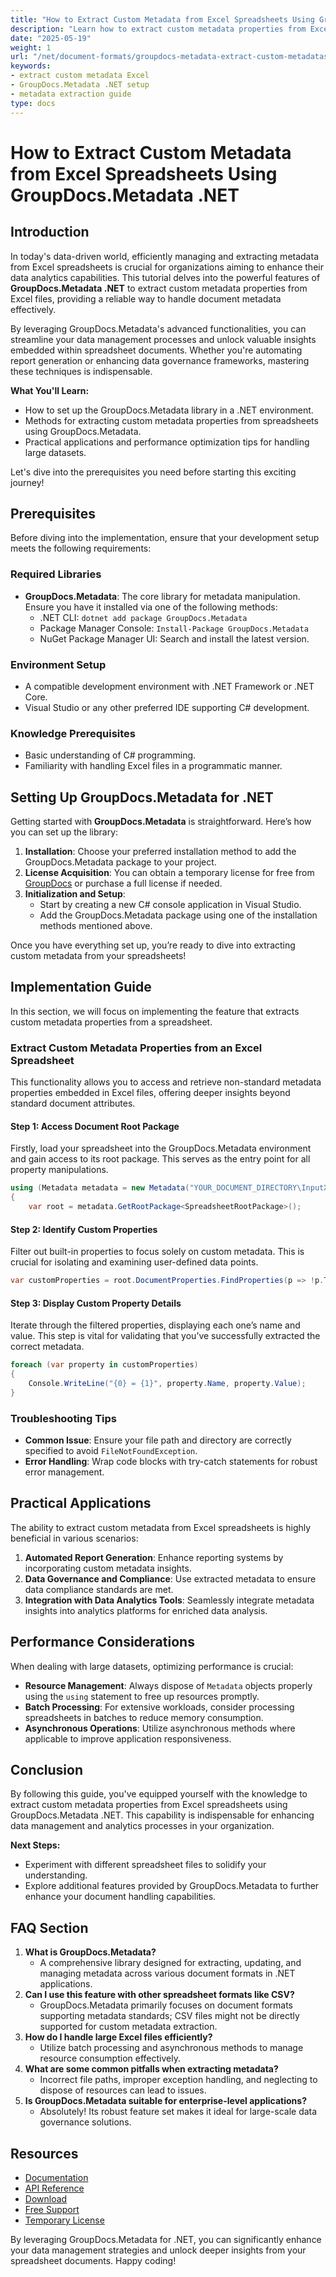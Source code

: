 ```yaml
---
title: "How to Extract Custom Metadata from Excel Spreadsheets Using GroupDocs.Metadata .NET"
description: "Learn how to extract custom metadata properties from Excel spreadsheets using GroupDocs.Metadata .NET. Streamline your data management processes with our step-by-step guide."
date: "2025-05-19"
weight: 1
url: "/net/document-formats/groupdocs-metadata-extract-custom-metadataspreadsheet/"
keywords:
- extract custom metadata Excel
- GroupDocs.Metadata .NET setup
- metadata extraction guide
type: docs
---
```

# How to Extract Custom Metadata from Excel Spreadsheets Using GroupDocs.Metadata .NET

## Introduction
In today's data-driven world, efficiently managing and extracting metadata from Excel spreadsheets is crucial for organizations aiming to enhance their data analytics capabilities. This tutorial delves into the powerful features of **GroupDocs.Metadata .NET** to extract custom metadata properties from Excel files, providing a reliable way to handle document metadata effectively.

By leveraging GroupDocs.Metadata's advanced functionalities, you can streamline your data management processes and unlock valuable insights embedded within spreadsheet documents. Whether you're automating report generation or enhancing data governance frameworks, mastering these techniques is indispensable.

**What You'll Learn:**
- How to set up the GroupDocs.Metadata library in a .NET environment.
- Methods for extracting custom metadata properties from spreadsheets using GroupDocs.Metadata.
- Practical applications and performance optimization tips for handling large datasets.

Let's dive into the prerequisites you need before starting this exciting journey!

## Prerequisites
Before diving into the implementation, ensure that your development setup meets the following requirements:

### Required Libraries
- **GroupDocs.Metadata**: The core library for metadata manipulation. Ensure you have it installed via one of the following methods:
  - .NET CLI: `dotnet add package GroupDocs.Metadata`
  - Package Manager Console: `Install-Package GroupDocs.Metadata`
  - NuGet Package Manager UI: Search and install the latest version.

### Environment Setup
- A compatible development environment with .NET Framework or .NET Core.
- Visual Studio or any other preferred IDE supporting C# development.

### Knowledge Prerequisites
- Basic understanding of C# programming.
- Familiarity with handling Excel files in a programmatic manner.

## Setting Up GroupDocs.Metadata for .NET
Getting started with **GroupDocs.Metadata** is straightforward. Here’s how you can set up the library:

1. **Installation**: Choose your preferred installation method to add the GroupDocs.Metadata package to your project.
2. **License Acquisition**: You can obtain a temporary license for free from [GroupDocs](https://purchase.groupdocs.com/temporary-license/) or purchase a full license if needed.
3. **Initialization and Setup**:
   - Start by creating a new C# console application in Visual Studio.
   - Add the GroupDocs.Metadata package using one of the installation methods mentioned above.

Once you have everything set up, you’re ready to dive into extracting custom metadata from your spreadsheets!

## Implementation Guide
In this section, we will focus on implementing the feature that extracts custom metadata properties from a spreadsheet. 

### Extract Custom Metadata Properties from an Excel Spreadsheet
This functionality allows you to access and retrieve non-standard metadata properties embedded in Excel files, offering deeper insights beyond standard document attributes.

#### Step 1: Access Document Root Package
Firstly, load your spreadsheet into the GroupDocs.Metadata environment and gain access to its root package. This serves as the entry point for all property manipulations.
```csharp
using (Metadata metadata = new Metadata("YOUR_DOCUMENT_DIRECTORY\InputXls"))
{
    var root = metadata.GetRootPackage<SpreadsheetRootPackage>();
```
#### Step 2: Identify Custom Properties
Filter out built-in properties to focus solely on custom metadata. This is crucial for isolating and examining user-defined data points.
```csharp
var customProperties = root.DocumentProperties.FindProperties(p => !p.Tags.Contains(Tags.Document.BuiltIn));
```
#### Step 3: Display Custom Property Details
Iterate through the filtered properties, displaying each one’s name and value. This step is vital for validating that you’ve successfully extracted the correct metadata.
```csharp
foreach (var property in customProperties)
{
    Console.WriteLine("{0} = {1}", property.Name, property.Value);
}
```
### Troubleshooting Tips
- **Common Issue**: Ensure your file path and directory are correctly specified to avoid `FileNotFoundException`.
- **Error Handling**: Wrap code blocks with try-catch statements for robust error management.

## Practical Applications
The ability to extract custom metadata from Excel spreadsheets is highly beneficial in various scenarios:
1. **Automated Report Generation**: Enhance reporting systems by incorporating custom metadata insights.
2. **Data Governance and Compliance**: Use extracted metadata to ensure data compliance standards are met.
3. **Integration with Data Analytics Tools**: Seamlessly integrate metadata insights into analytics platforms for enriched data analysis.

## Performance Considerations
When dealing with large datasets, optimizing performance is crucial:
- **Resource Management**: Always dispose of `Metadata` objects properly using the `using` statement to free up resources promptly.
- **Batch Processing**: For extensive workloads, consider processing spreadsheets in batches to reduce memory consumption.
- **Asynchronous Operations**: Utilize asynchronous methods where applicable to improve application responsiveness.

## Conclusion
By following this guide, you've equipped yourself with the knowledge to extract custom metadata properties from Excel spreadsheets using GroupDocs.Metadata .NET. This capability is indispensable for enhancing data management and analytics processes in your organization.

**Next Steps:**
- Experiment with different spreadsheet files to solidify your understanding.
- Explore additional features provided by GroupDocs.Metadata to further enhance your document handling capabilities.

## FAQ Section
1. **What is GroupDocs.Metadata?**
   - A comprehensive library designed for extracting, updating, and managing metadata across various document formats in .NET applications.
2. **Can I use this feature with other spreadsheet formats like CSV?**
   - GroupDocs.Metadata primarily focuses on document formats supporting metadata standards; CSV files might not be directly supported for custom metadata extraction.
3. **How do I handle large Excel files efficiently?**
   - Utilize batch processing and asynchronous methods to manage resource consumption effectively.
4. **What are some common pitfalls when extracting metadata?**
   - Incorrect file paths, improper exception handling, and neglecting to dispose of resources can lead to issues.
5. **Is GroupDocs.Metadata suitable for enterprise-level applications?**
   - Absolutely! Its robust feature set makes it ideal for large-scale data governance solutions.

## Resources
- [Documentation](https://docs.groupdocs.com/metadata/net/)
- [API Reference](https://reference.groupdocs.com/metadata/net/)
- [Download](https://releases.groupdocs.com/metadata/net/)
- [Free Support](https://forum.groupdocs.com/c/metadata/)
- [Temporary License](https://purchase.groupdocs.com/temporary-license/)

By leveraging GroupDocs.Metadata for .NET, you can significantly enhance your data management strategies and unlock deeper insights from your spreadsheet documents. Happy coding!
